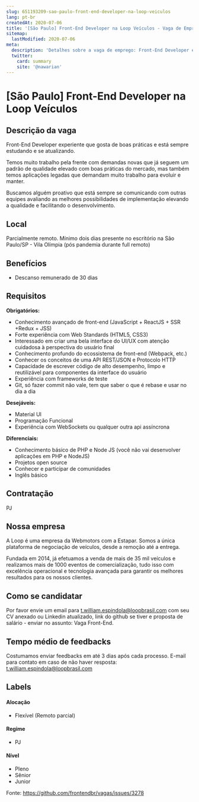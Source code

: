 ```yaml
---
slug: 651193209-sao-paulo-front-end-developer-na-loop-veiculos
lang: pt-br
createdAt: 2020-07-06
title: '[São Paulo] Front-End Developer na Loop Veículos - Vaga de Emprego'
sitemap:
  lastModified: 2020-07-06
meta:
  description: 'Detalhes sobre a vaga de emprego: Front-End Developer experiente que gosta de boas práticas e está sempre estudando e se atualizando. Temos muito trabalho pela frente com demandas novas que já seguem um padrão de qualidade elevado com boas práticas do mercado, mas também temos aplicações legadas que demandam muito trabalho para evoluir e manter. Buscamos alguém proativo que está sempre se comunicando com outras equipes avaliando as melhores possibilidades de implementação elevando a qualidade e facilitando o desenvolvimento.'
  twitter:
    card: summary
    site: '@nawarian'
---
```


# [São Paulo] Front-End Developer na Loop Veículos

## Descrição da vaga

Front-End Developer experiente que gosta de boas práticas e está sempre 
estudando e se atualizando.

Temos muito trabalho pela frente com demandas novas que já seguem um padrão de
qualidade elevado com boas práticas do mercado, mas também temos aplicações 
legadas que demandam muito trabalho para evoluir e manter.

Buscamos alguém proativo que está sempre se comunicando com outras equipes
avaliando as melhores possibilidades de implementação elevando a qualidade e
facilitando o desenvolvimento.

## Local

Parcialmente remoto. Mínimo dois dias presente no escritório na São Paulo/SP - Vila Olímpia (pós pandemia durante full remoto)

## Benefícios

- Descanso remunerado de 30 dias

## Requisitos

**Obrigatórios:**
- Conhecimento avançado de front-end (JavaScript + ReactJS + SSR +Redux + JSS)
- Forte experiência com Web Standards (HTML5, CSS3)
- Interessado em criar uma bela interface do UI/UX com atenção cuidadosa à perspectiva do usuário final
- Conhecimento profundo do ecossistema de front-end (Webpack, etc.)
- Conhecer os conceitos de uma API REST/JSON e Protocolo HTTP
- Capacidade de escrever código de alto desempenho, limpo e reutilizável para componentes da interface do usuário
- Experiência com frameworks de teste
- Git, só fazer commit não vale, tem que saber o que é rebase e usar no dia a dia

**Desejáveis:**
- Material UI
- Programação Funcional
- Experiência com WebSockets ou qualquer outra api assíncrona

**Diferenciais:**
- Conhecimento básico de PHP e Node JS (você não vai desenvolver aplicações em PHP e NodeJS)
- Projetos open source
- Conhecer e participar de comunidades
- Inglês básico

## Contratação

PJ
## Nossa empresa

A Loop é uma empresa da Webmotors com a Estapar. Somos a única plataforma de 
negociação de veículos, desde a remoção até a entrega.

Fundada em 2014, já efetuamos a venda de mais de 35 mil veículos e realizamos 
mais de 1000 eventos de comercialização, tudo isso com excelência operacional
e tecnologia avançada para garantir os melhores resultados para os nossos 
clientes.

## Como se candidatar

Por favor envie um email para t.william.espindola@loopbrasil.com com seu CV anexado ou Linkedin atualizado, link do github se tiver e proposta de salário - enviar no assunto: Vaga Front-End.

## Tempo médio de feedbacks

Costumamos enviar feedbacks em até 3 dias após cada processo.
E-mail para contato em caso de não haver resposta: t.william.espindola@loopbrasil.com

## Labels

#### Alocação
- Flexível (Remoto parcial)

#### Regime
- PJ

#### Nível
- Pleno
- Sênior
- Junior

Fonte: https://github.com/frontendbr/vagas/issues/3278